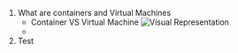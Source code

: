 1. What are containers and Virtual Machines
    * Container VS Virtual Machine
        ![Visual Representation](https://user.oc-static.com/upload/2019/05/13/15577645779374_vm-vs-conteneur.png)
    * 
2. Test